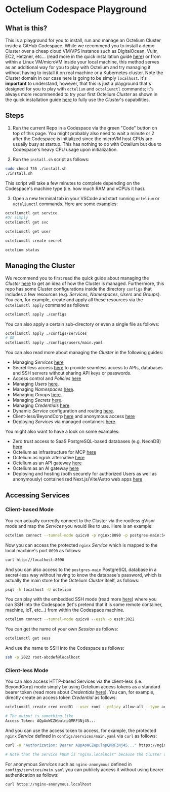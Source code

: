 # Octelium Codespace Playground

## What is this?

This is a playground for you to install, run and manage an Octelium Cluster inside a GitHub Codespace. While we recommend you to install a demo Cluster over a cheap cloud VM/VPS instance such as DigitalOcean, Vultr, EC2, Hetzner, etc... (read more in the quick installation guide [here](https://octelium.com/docs/octelium/latest/overview/quick-install)) or from within a Linux VM/microVM inside your local machine, this method serves as an additional way for you to play with Octelium and try managing it without having to install it on real machine or a Kubernetes cluster. Note the Cluster domain in our case here is going to be simply `localhost`. It's **important** to understand, however, that this is just a playground that's designed for you to play with `octelium` and `octeliumctl` commands; it's always more recommended to try your first Octelium _Cluster_ as shown in the quick installation guide [here](https://octelium.com/docs/octelium/latest/overview/quick-install) to fully use the _Cluster_'s capabilities.

## Steps

1. Run the current Repo in a Codespace via the green "Code" button on top of this page. You might probably also need to wait a minute or 2 after the Codespace is initialized since the microVM host CPUs are usually busy at startup. This has nothing to do with Octelium but due to Codespace's heavy CPU usage upon initialization.

2. Run the `install.sh` script as follows:

```bash
sudo chmod 755 ./install.sh
./install.sh
```

This script will take a few minutes to complete depending on the Codespace's machine type (i.e. how much RAM and vCPUs it has).

3. Open a new terminal tab in your VSCode and start running `octelium` or `octeliumctl` commands. Here are some examples:

```bash
octeliumctl get service
#Or simply
octeliumctl get svc

octeliumctl get user

octeliumctl create secret

octelium status
```

## Managing the Cluster

We recommend you to first read the quick guide about managing the _Cluster_ [here](https://octelium.com/docs/octelium/latest/overview/management) to get an idea of how the Cluster is managed. Furthermore, this repo has some Cluster configurations inside the directory `configs` that includes a few resources (e.g. _Services_, _Namespaces_, _Users_ and _Groups_). You can, for example, create and apply all these resources via the `octeliumctl apply` command as follows:

```bash
octeliumctl apply ./configs
```

You can also apply a certain sub-directory or even a single file as follows:

```bash
octeliumctl apply ./configs/services
# OR
octeliumctl apply ./configs/users/main.yaml
```

You can also read more about managing the _Cluster_ in the following guides:

- Managing _Services_ [here](https://octelium.com/docs/octelium/latest/management/core/service/overview)
- Secret-less access [here](https://octelium.com/docs/octelium/latest/management/core/service/secretless) to provide seamless access to APIs, databases and SSH servers without sharing API keys or passwords.
- Access control and _Policies_ [here](https://octelium.com/docs/octelium/latest/management/core/policy)
- Managing _Users_ [here](https://octelium.com/docs/octelium/latest/management/core/user).
- Managing _Namespaces_ [here](https://octelium.com/docs/octelium/latest/management/core/namespace).
- Managing _Groups_ [here](https://octelium.com/docs/octelium/latest/management/core/group).
- Managing _Secrets_ [here](https://octelium.com/docs/octelium/latest/management/core/secret).
- Managing _Credentials_ [here](https://octelium.com/docs/octelium/latest/management/core/credential).
- Dynamic _Service_ configuration and routing [here](https://octelium.com/docs/octelium/latest/management/core/service/dynamic-config).
- Client-less/BeyondCorp [here](https://octelium.com/docs/octelium/latest/management/core/service/clientless) and anonymous access [here](https://octelium.com/docs/octelium/latest/management/core/service/anonymous-access)
- Deploying _Services_ via managed containers [here](https://octelium.com/docs/octelium/latest/management/core/service/managed-containers).

You might also want to have a look on some examples:

- Zero trust access to SaaS PostgreSQL-based databases (e.g. NeonDB) [here](https://octelium.com/docs/octelium/latest/management/guide/service/databases/neon)
- Octelium as infrastructure for MCP [here](https://octelium.com/docs/octelium/latest/management/guide/service/ai/self-hosted-mcp)
- Octelium as ngrok alternative [here](https://octelium.com/docs/octelium/latest/management/guide/service/http/open-source-self-hosted-ngrok-alternative)
- Octelium as an API gateway [here](https://octelium.com/docs/octelium/latest/management/guide/service/http/api-gateway)
- Octelium as an AI gateway [here](https://octelium.com/docs/octelium/latest/management/guide/service/ai/ai-gateway)
- Deploying and hosting (both securely for authorized Users as well as anonymously) containerized Next.js/Vite/Astro web apps [here](https://octelium.com/docs/octelium/latest/management/guide/service/http/nextjs-vite)

## Accessing Services

### Client-based Mode

You can actually currently connect to the Cluster via the rootless gVisor mode and map the _Services_ you would like to use. Here is an example:

```bash
octelium connect --tunnel-mode quicv0 -p nginx:8090 -p postgres-main:5432
```

Now you can access the protected `nginx` _Service_ which is mapped to the local machine's port `8090` as follows:

```bash
curl http://localhost:8090
```

And you can also access to the `postgres-main` PostgreSQL database in a secret-less way without having to know the database's password, which is actually the main store for the Octelium _Cluster_ itself, as follows:

```bash
psql -h localhost -U octelium
```

You can play with the embedded SSH mode (read more [here](https://octelium.com/docs/octelium/latest/management/core/service/embedded-ssh)) where you can SSH into the Codespace (let's pretend that it is some remote container, machine, IoT, etc...) from within the Codespace machine.

```bash
octelium connect --tunnel-mode quicv0 --essh -p essh:2022
```

You can get the name of your own _Session_ as follows:

```bash
octeliumctl get sess
```

And use the name to SSH into the Codespace as follows:

```bash
ssh -p 2022 root-abcdef@localhost
```

### Client-less Mode

You can also access HTTP-based Services via the client-less (i.e. BeyondCorp) mode simply by using Octelium access tokens as a standard bearer token (read more about _Credentials_ [here](https://octelium.com/docs/octelium/latest/management/core/credential)). You can, for example, directly create an access token _Credential_ as follows:

```bash
octeliumctl create cred cred01 --user root --policy allow-all --type access-token

# The output is something like
Access Token: AQpAoWCZWpulnpQMRF3Nj45...
```

And you can use the access token to access, for example, the protected `nginx` _Service_ defined in `configs/services/main.yaml` via `curl` as follows:

```bash
curl -H "Authorization: Bearer AQpAoWCZWpulnpQMRF3Nj45..." https://nginx.localhost

# Note that the Service FQDN is "nginx.localhost" because the Cluster domain is "localhost"
```

For anonymous _Services_ such as `nginx-anonymous` defined in `configs/services/main.yaml` you can publicly access it without using bearer authentication as follows:

```bash
curl https://nginx-anonymous.localhost
```
